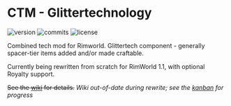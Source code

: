 # CTM - Glittertechnology
![version](https://img.shields.io/badge/RimWorld-1.1-brightgreen.svg) ![commits](https://img.shields.io/github/commits-since/dninemfive/ctm/v0.0.0.svg?color=orange&label=commits%20since%20rewrite%20began) ![license](https://img.shields.io/badge/License-All%20rights%20reserved-blue.svg)

Combined tech mod for Rimworld. Glittertech component - generally spacer-tier items added and/or made craftable.

Currently being rewritten from scratch for RimWorld 1.1, with optional Royalty support.

~~See the [wiki](https://github.com/dninemfive/ctm/wiki) for details.~~ *Wiki out-of-date during rewrite; see the [kanban](https://github.com/dninemfive/ctm/projects/1) for progress*